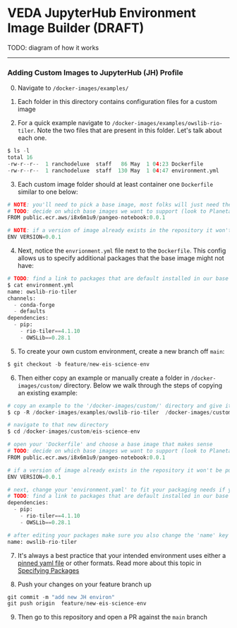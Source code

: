 # VEDA JupyterHub Environment Image Builder (DRAFT)

TODO: diagram of how it works

---

### Adding Custom Images to JupyterHub (JH) Profile

0. Navigate to `/docker-images/examples/`

1. Each folder in this directory contains configuration files for a custom image

2. For a quick example navigate to `/docker-images/examples/owslib-rio-tiler`. Note the two files
that are present in this folder. Let's talk about each one.

```python
$ ls -l
total 16
-rw-r--r--  1 ranchodeluxe  staff   86 May  1 04:23 Dockerfile
-rw-r--r--  1 ranchodeluxe  staff  130 May  1 04:47 environment.yml
```

3. Each custom image folder should at least container one `Dockerfile` similar to one below:

```python
# NOTE: you'll need to pick a base image, most folks will just need the default to be the 'pangeo-notebook' base image
# TODO: decide on which base images we want to support (look to Planetary Computer and SageMaker for advice here)
FROM public.ecr.aws/i8x6m1u9/pangeo-notebook:0.0.1

# NOTE: if a version of image already exists in the repository it won't be pushed, so bump the version if you've changed your `environment.yml`
ENV VERSION=0.0.1
```

4. Next, notice the `envrionment.yml` file next to the `Dockerfile`. This config allows us to specify additional packages that
the base image might not have:

```python
# TODO: find a link to packages that are default installed in our base images 
$ cat environment.yml
name: owslib-rio-tiler
channels:
  - conda-forge
  - defaults
dependencies:
  - pip:
    - rio-tiler==4.1.10
    - OWSLib==0.28.1
```

5. To create your own custom environment, create a new branch off `main`:

```python
$ git checkout -b feature/new-eis-science-env
```

6. Then either copy an example or manually create a folder in `/docker-images/custom/` directory. Below we walk through the
steps of copying an existing example:

```python
# copy an example to the '/docker-images/custom/' directory and give it a unique name
$ cp -R /docker-images/examples/owslib-rio-tiler  /docker-images/custom/eis-science-env

# navigate to that new directory
$ cd /docker-images/custom/eis-science-env

# open your 'Dockerfile' and choose a base image that makes sense
# TODO: decide on which base images we want to support (look to Planetary Computer and SageMaker for advice here)
FROM public.ecr.aws/i8x6m1u9/pangeo-notebook:0.0.1

# if a version of image already exists in the repository it won't be pushed, so bump the version if you've changed your `environment.yml`
ENV VERSION=0.0.1

# next, change your 'environment.yaml' to fit your packaging needs if you don't see the packages you need in the base image
# TODO: find a link to packages that are default installed in our base images 
dependencies:
  - pip:
    - rio-tiler==4.1.10
    - OWSLib==0.28.1

# after editing your packages make sure you also change the 'name' key in the `environment.yml`
name: owslib-rio-tiler
```

7. It's always a best practice that your intended environment uses either a [pinned yaml file](https://docs.conda.io/projects/conda/en/latest/user-guide/tasks/manage-pkgs.html#preventing-packages-from-updating-pinning) 
or other formats. Read more about this topic in [Specifying Packages](./docs/specifying_packages.md)

8. Push your changes on your feature branch up

```python
git commit -m "add new JH environ"
git push origin  feature/new-eis-science-env
```

9. Then go to this repository and open a PR against the `main` branch
